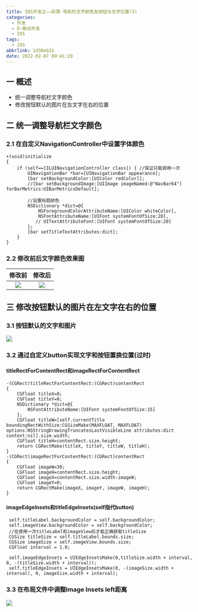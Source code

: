 ```yaml
---
title: IOS开发之——彩票-导航栏文字颜色及按钮与文字位置(3)
categories:
  - 开发
  - D-移动开发
  - IOS
tags:
  - IOS
abbrlink: 1d38eb31
date: 2022-02-07 09:41:29
---
```

## 一 概述

* 统一调整导航栏文字颜色
* 修改按钮默认的图片在左文字在右的位置

<!--more-->

## 二 统一调整导航栏文字颜色

### 2.1 在自定义NavigationController中设置字体颜色

```
+(void)initialize
{
    if (self==[ILUINavigationController class]) { //保证只能调用一次
        UINavigationBar *bar=[UINavigationBar appearance];
        [bar setBackgroundColor:[UIColor redColor]];
        //[bar setBackgroundImage:[UIImage imageNamed:@"NavBar64"] forBarMetrics:UIBarMetricsDefault];
        
        //设置标题颜色
        NSDictionary *dict=@{
            NSForegroundColorAttributeName:[UIColor whiteColor],
            NSFontAttributeName:[UIFont systemFontOfSize:20],
           // UITextAttributeFont:[UIFont systemFontOfSize:20]
        };
        [bar setTitleTextAttributes:dict];
    }
}
```

### 2.2 修改前后文字颜色效果图

| 修改前 | 修改后 |
| :----: | :----: |
| ![][1] | ![][2] |

## 三 修改按钮默认的图片在左文字在右的位置

### 3.1 按钮默认的文字和图片

![][3]

### 3.2 通过自定义button实现文字和按钮置换位置(过时)

#### titleRectForContentRect和imageRectForContentRect

```
-(CGRect)titleRectForContentRect:(CGRect)contentRect
{
    CGFloat titleX=0;
    CGFloat titleY=0;
    NSDictionary *dict=@{
        NSFontAttributeName:[UIFont systemFontOfSize:15]
    };
    CGFloat titleW=[self.currentTitle boundingRectWithSize:CGSizeMake(MAXFLOAT, MAXFLOAT) options:NSStringDrawingTruncatesLastVisibleLine attributes:dict context:nil].size.width;
    CGFloat titleH=contentRect.size.height;
    return CGRectMake(titleX, titleY, titleW, titleH);
}
-(CGRect)imageRectForContentRect:(CGRect)contentRect
{
    CGFloat imageW=30;
    CGFloat imageH=contentRect.size.height;
    CGFloat imageX=contentRect.size.width-imageW;
    CGFloat imageY=0;
    return CGRectMake(imageX, imageY, imageW, imageH);
}
```

#### imageEdgeInsets和titleEdgeInsets(self指代button)

```
 self.titleLabel.backgroundColor = self.backgroundColor;
 self.imageView.backgroundColor = self.backgroundColor;
 //在使用一次titleLabel和imageView后才能正确获取titleSize
 CGSize titleSize = self.titleLabel.bounds.size;
 CGSize imageSize = self.imageView.bounds.size;
 CGFloat interval = 1.0;

 self.imageEdgeInsets = UIEdgeInsetsMake(0,titleSize.width + interval, 0, -(titleSize.width + interval));
 self.titleEdgeInsets = UIEdgeInsetsMake(0, -(imageSize.width + interval), 0, imageSize.width + interval);
```

### 3.3 在布局文件中调整Image Insets left距离
![][4]




[1]:https://cdn.staticaly.com/gh/PGzxc/CDN/master/blog-ios/ios-caipiao-navigation-font-black.png
[2]:https://cdn.staticaly.com/gh/PGzxc/CDN/master/blog-ios/ios-caipiao-navigation-font-white.png
[3]:https://cdn.staticaly.com/gh/PGzxc/CDN/master/blog-ios/ios-caipiao-button-default-value.png
[4]:https://cdn.staticaly.com/gh/PGzxc/CDN/master/blog-ios/ios-caipiao-button-image-insets-left.png

